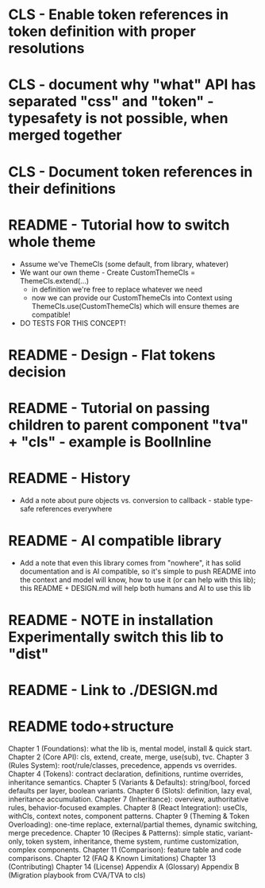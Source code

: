 # CLS - Enable token references in token definition with proper resolutions

# CLS - document why "what" API has separated "css" and "token" - typesafety is not possible, when merged together

# CLS - Document token references in their definitions

# README - Tutorial how to switch whole theme
- Assume we've ThemeCls (some default, from library, whatever)
- We want our own theme - Create CustomThemeCls = ThemeCls.extend(...)
    - in definition we're free to replace whatever we need
    - now we can provide our CustomThemeCls into Context using ThemeCls.use(CustomThemeCls) which will ensure themes are compatible!
- DO TESTS FOR THIS CONCEPT!

# README - Design - Flat tokens decision

# README - Tutorial on passing children to parent component "tva" + "cls" - example is BoolInline

# README - History

- Add a note about pure objects vs. conversion to callback - stable type-safe references everywhere

# README - AI compatible library

- Add a note that even this library comes from "nowhere", it has solid documentation and is AI compatible, so it's simple to push README into the context and model will know, how to use it (or can help with this lib); this README + DESIGN.md will help both humans and
AI to use this lib


# README - NOTE in installation Experimentally switch this lib to "dist"

# README - Link to ./DESIGN.md

# README todo+structure

Chapter 1 (Foundations): what the lib is, mental model, install & quick start.
Chapter 2 (Core API): cls, extend, create, merge, use(sub), tvc.
Chapter 3 (Rules System): root/rule/classes, precedence, appends vs overrides.
Chapter 4 (Tokens): contract declaration, definitions, runtime overrides, inheritance semantics.
Chapter 5 (Variants & Defaults): string/bool, forced defaults per layer, boolean variants.
Chapter 6 (Slots): definition, lazy eval, inheritance accumulation.
Chapter 7 (Inheritance): overview, authoritative rules, behavior-focused examples.
Chapter 8 (React Integration): useCls, withCls, context notes, component patterns.
Chapter 9 (Theming & Token Overloading): one-time replace, external/partial themes, dynamic switching, merge precedence.
Chapter 10 (Recipes & Patterns): simple static, variant-only, token system, inheritance, theme system, runtime customization, complex components.
Chapter 11 (Comparison): feature table and code comparisons.
Chapter 12 (FAQ & Known Limitations)
Chapter 13 (Contributing)
Chapter 14 (License)
Appendix A (Glossary)
Appendix B (Migration playbook from CVA/TVA to cls)
